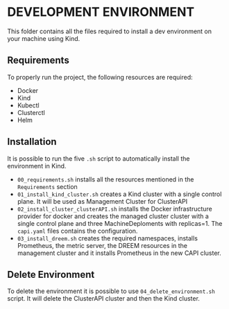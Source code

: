 # DEVELOPMENT ENVIRONMENT
This folder contains all the files required to install a dev environment on your machine using Kind.

## Requirements
To properly run the project, the following resources are required:
- Docker
- Kind
- Kubectl
- Clusterctl
- Helm

## Installation
It is possible to run the five `.sh` script to automatically install the environment in Kind.
- `00_requirements.sh` installs all the resources mentioned in the `Requirements` section
- `01_install_kind_cluster.sh` creates a Kind cluster with a single control plane. It will be used as Management Cluster for ClusterAPI
- `02_install_cluster_clusterAPI.sh` installs the Docker infrastructure provider for docker and creates the managed cluster cluster with a single control plane and three MachineDeploments with replicas=1. The `capi.yaml` files contains the configuration.
- `03_install_dreem.sh` creates the required namespaces, installs Prometheus, the metric server, the DREEM resources in the management cluster and it installs Prometheus in the new CAPI cluster.


## Delete Environment
To delete the environment it is possible to use `04_delete_environment.sh` script. It will delete the ClusterAPI cluster and then the Kind cluster.
